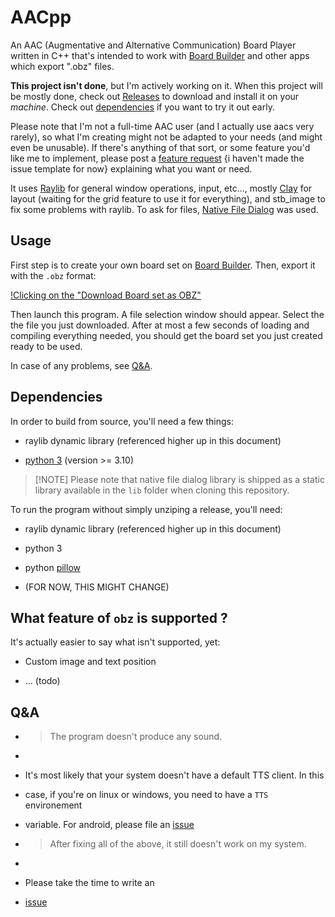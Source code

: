 
# AACpp

An AAC (Augmentative and Alternative Communication) Board Player written in C++
that's intended to work with [Board Builder](https://app.globalsymbols.com/en/)
and other apps which export ".obz" files.

**This project isn't done**, but I'm actively working on it. When this project
will be mostly done, check out [Releases](.) to download and install it on your
*machine*. Check out [dependencies](##Dependencies) if you want to try it out
early.

Please note that I'm not a full-time AAC user (and I actually use aacs very
rarely), so what I'm creating might not be adapted to your needs (and might
even be unusable). If there's anything of that sort, or some feature you'd like
me to implement, please post a [feature request](.) {i haven't made the issue
template for now} explaining what you want or need.

It uses [Raylib](https://github.com/raysan5/raylib/) for general window
operations, input, etc..., mostly [Clay](https://github.com/nicbarker/clay) for
layout (waiting for the grid feature to use it for everything), and stb_image
to fix some problems with raylib. To ask for files,
[Native File Dialog](https://github.com/mlabbe/nativefiledialog) was used.

## Usage

First step is to create your own board set on
[Board Builder](https://app.globalsymbols.com/en/). Then, export it with the
`.obz` format:

[!Clicking on the "Download Board set as OBZ"](doc/tuto0.png)

Then launch this program. A file selection window should appear. Select the
the file you just downloaded. After at most a few seconds of loading and
compiling everything needed, you should get the board set you just created
ready to be used.

In case of any problems, see [Q&A](##Q&A).

## Dependencies

In order to build from source, you'll need a few things:

- raylib dynamic library (referenced higher up in this document)

- [python 3](https://www.python.org/downloads/) (version >= 3.10)

> [!NOTE] Please note that native file dialog library is shipped as a static
> library available in the `lib` folder when cloning this repository. 

To run the program without simply unziping a release, you'll need:

- raylib dynamic library (referenced higher up in this document)

- python 3

- python [pillow](https://pypi.org/project/pillow/)
- (FOR NOW, THIS MIGHT CHANGE)

## What feature of `obz` is supported ?

It's actually easier to say what isn't supported, yet:

- Custom image and text position

- ... (todo)

## Q&A

- > The program doesn't produce any sound.
-
- It's most likely that your system doesn't have a default TTS client. In this
- case, if you're on linux or windows, you need to have a `TTS` environement
- variable. For android, please file an [issue](https://github.com/DaApppooo/AACpp/issues/new?assignees=DaApppooo&labels=&projects=&template=bug--or-problem-with-default-behavior-in-general--report.md&title=)

- > After fixing all of the above, it still doesn't work on my system.
- 
- Please take the time to write an
- [issue](https://github.com/DaApppooo/AACpp/issues/new?assignees=DaApppooo&labels=&projects=&template=bug--or-problem-with-default-behavior-in-general--report.md&title=)

